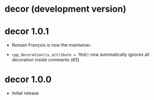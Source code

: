 # decor (development version)

# decor 1.0.1

* Romain François is now the maintainer.

* `cpp_decoration(is_attribute = TRUE)` now automatically ignores all decoration inside comments (#3)

# decor 1.0.0

* Initial release
